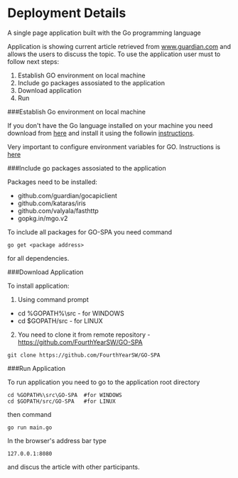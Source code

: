 # Deployment Details
A single page application built with the Go programming language

Application is showing current article retrieved from www.guardian.com and allows the users to discuss the topic.
To use the application user must to follow next steps:

1. Establish GO environment on local machine
2. Include go packages assosiated to the application
3. Download application
4. Run

###Establish Go environment on local machine

If you don't have the Go language installed on your machine you need download from [here](https://golang.org/dl/) and install it using the followin [instructions](https://golang.org/doc/install#install).

Very important to configure environment variables for GO. Instructions is [here](https://golang.org/doc/install)

###Include go packages assosiated to the application

Packages need to be installed:

 * github.com/guardian/gocapiclient
 * github.com/kataras/iris
 * github.com/valyala/fasthttp
 * gopkg.in/mgo.v2

To include all packages for GO-SPA you need command

```
go get <package address>
```

for all dependencies.

###Download Application

To install application:

1. Using command prompt
  * cd %GOPATH%\src - for WINDOWS
  * cd $GOPATH/src  - for LINUX
2. You need to clone it from remote repository - https://github.com/FourthYearSW/GO-SPA

```
git clone https://github.com/FourthYearSW/GO-SPA
```

###Run Application

To run application you need to go to the application root directory

```
cd %GOPATH%\src\GO-SPA  #for WINDOWS
cd $GOPATH/src/GO-SPA   #for LINUX
```

then command

```
go run main.go
```

In the browser's address bar type

```
127.0.0.1:8080
```

and discus the article with other participants. 

